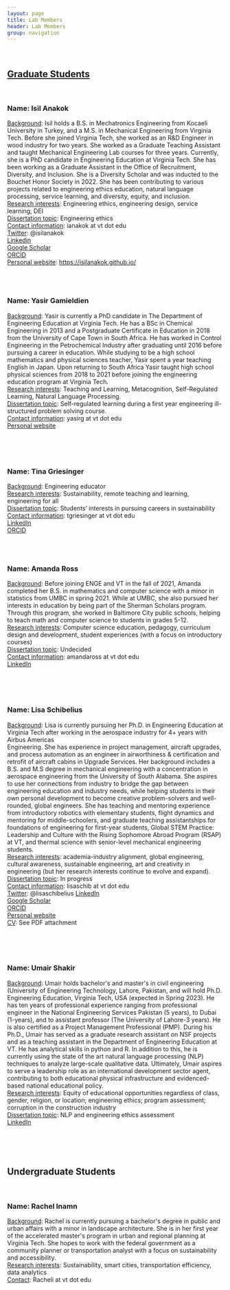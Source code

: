 ```yaml
---
layout: page
title: Lab Members
header: Lab Members
group: navigation
---
```

<br/>



## <u>Graduate Students</u>

<br/>


### Name: Isil Anakok
<u>Background</u>: Isil holds a B.S. in Mechatronics Engineering from Kocaeli University in Turkey, and a M.S. in Mechanical Engineering from Virginia Tech. Before she joined Virginia Tech, she worked as an R&D Engineer in wood industry for two years. She worked as a Graduate Teaching Assistant and taught Mechanical Engineering Lab courses for three years. Currently, she is a PhD candidate in Engineering Education at Virginia Tech. She has been working as a Graduate Assistant in the Office of Recruitment, Diversity, and Inclusion. She is a Diversity Scholar and was inducted to the Bouchet Honor Society in 2022.  She has been contributing to various projects related to engineering ethics education, natural language processing, service learning, and diversity, equity, and inclusion. <br/>
<u>Research interests</u>: Engineering ethics, engineering design, service learning, DEI <br/>
<u>Dissertation topic</u>: Engineering ethics <br/>
<u>Contact information</u>: ianakok at vt dot edu <br/>
<u>Twitter</u>: @isilanakok <br/>
[Linkedin](www.linkedin.com/in/isilanakok) <br/>
[Google Scholar](https://scholar.google.com/citations?user=lEtuHMQAAAAJ&hl=en&oi=ao) <br/>
[ORCID](https://orcid.org/0000-0002-1572-8024) <br/>
<u>Personal website</u>: https://isilanakok.github.io/ <br/>


<br/>
<br/>



### Name: Yasir Gamieldien
<u>Background</u>: Yasir is currently a PhD candidate in The Department of Engineering Education at Virginia Tech. He has a BSc in Chemical Engineering in 2013 and a Postgraduate Certificate in Education in 2018 from the University of Cape Town in South Africa. He has worked in Control Engineering in the Petrochemical Industry after graduating until 2016 before pursuing a career in education. While studying to be a high school mathematics and physical sciences teacher, Yasir spent a year teaching English in Japan. Upon returning to South Africa Yasir taught high school physical sciences from 2018 to 2021 before joining the engineering education program at Virginia Tech. <br/>
<u>Research interests</u>: Teaching and Learning, Metacognition, Self-Regulated Learning, Natural Language Processing.<br/>
<u>Dissertation topic</u>: Self-regulated learning during a first year engineering ill-structured problem solving course. <br/>
<u>Contact information</u>: yasirg at vt dot edu <br/>
[Personal website](https://yasirg90.github.io/)

<br/>
<br/>
<br/>



### Name: Tina Griesinger
<u>Background</u>: Engineering educator  <br/>
<u>Research interests</u>: Sustainability, remote teaching and learning, engineering for all <br/>
<u>Dissertation topic</u>: Students’ interests in pursuing careers in sustainability <br/>
<u>Contact information</u>: tgriesinger at vt dot edu <br/>
[LinkedIn](https://www.linkedin.com/in/tina-griesinger-109b4429) <br/>
[ORCID](https://orcid.org/0000-0001-5313-5265) <br/>


<br/>
<br/>


### Name: Amanda Ross
<u>Background</u>: Before joining ENGE and VT in the fall of 2021, Amanda completed her B.S. in mathematics and computer science with a minor in statistics from UMBC in spring 2021. While at UMBC, she also pursued her interests in education by being part of the Sherman Scholars program. Through this program, she worked in Baltimore City public schools, helping to teach math and computer science to students in grades 5-12.<br/>
<u>Research interests</u>: Computer science education, pedagogy, curriculum design and development, student experiences (with a focus on introductory courses) <br/>
<u>Dissertation topic</u>: Undecided <br/>
<u>Contact information</u>: amandaross at vt dot edu <br/>
[LinkedIn](https://www.linkedin.com/in/amanda-ross-040993163/)

<br/>
<br/>
<br/>

### Name: Lisa Schibelius
<u>Background</u>: Lisa is currently pursuing her Ph.D. in Engineering Education at Virginia Tech after working in the aerospace industry for 4+ years with Airbus Americas  <br/> Engineering. She has experience in project management, aircraft upgrades, and process automation as an engineer in airworthiness & certification and retrofit of aircraft cabins in Upgrade Services. Her background includes a B.S. and M.S degree in mechanical engineering with a concentration in aerospace engineering from the University of South Alabama. She aspires to use her connections from industry to bridge the gap between engineering education and industry needs, while helping students in their own personal development to become creative problem-solvers and well-rounded, global engineers. She has teaching and mentoring experience from introductory robotics with elementary students, flight dynamics and mentoring for middle-schoolers, and graduate teaching assistantships for foundations of engineering for first-year students, Global STEM Practice: Leadership and Culture with the Rising Sophomore Abroad Program (RSAP) at VT, and thermal science with senior-level mechanical engineering students. <br/>
<u>Research interests</u>: academia-industry alignment, global engineering, cultural awareness,  sustainable engineering, art and creativity in engineering (but her research  interests continue to evolve and expand). <br/>
<u>Dissertation topic</u>: In progress <br/>
<u>Contact information</u>: lisaschib at vt dot edu <br/>
<u>Twitter</u>: @lisaschibelius
[LinkedIn](https://www.linkedin.com/in/lisaschibelius/) <br/>
[Google Scholar](https://scholar.google.com/citations?hl=en&user=6CNW8WkAAAAJ) <br/>
[ORCID](https://orcid.org/0000-0003-2678-7780) <br/>
[Personal website](lisascribbles.github.io/) <br/>
<u>CV</u>: See PDF attachment

<br/>
<br/>
<br/>


### Name: Umair Shakir
<u>Background</u>: Umair holds bachelor's and master's in civil engineering (University of Engineering Technology, Lahore, Pakistan, and will hold Ph.D. Engineering Education, Virginia Tech, USA (expected in Spring  2023). He has ten years of professional experience ranging from professional engineer in the National Engineering Services Pakistan (5 years), to Dubai (1-years), and to assistant professor (The University of Lahore-3 years). He is also certified as a Project Management Professional (PMP). During his Ph.D., Umair has served as a graduate research assistant on NSF projects and as a teaching assistant in the Department of Engineering Education at VT. He has analytical skills in python and R. In addition to this, he is currently using the state of the art natural language processing (NLP) techniques to analyze large-scale qualitative data. Ultimately, Umair aspires to serve a leadership role as an international development sector agent, contributing to both educational physical infrastructure and evidenced-based national educational policy. 
<br/>
<u>Research interests</u>: Equity of educational opportunities regardless of class, gender, religion, or location; engineering ethics; program assessment; corruption in the construction industry 
<br/>
<u>Dissertation topic</u>: NLP and engineering ethics assessment 
<br/>
[LinkedIn](www.linkedin.com/in/umair-shakir)

<br/>
<br/>
<br/>

## Undergraduate Students

<br/>

### Name: Rachel Inamn
<u>Background</u>: Rachel is currently pursuing a bachelor's degree in public and urban affairs with a minor in landscape architecture. She is in her first year of the accelerated master's program in urban and regional planning at Virginia Tech. She hopes to work with the federal government as a community planner or transportation analyst with a focus on sustainability and accessibility.
<br/>
<u>Research interests</u>: Sustainability, smart cities, transportation efficiency, data analytics
<br/>
<u>Contact</u>: Racheli at vt dot edu
